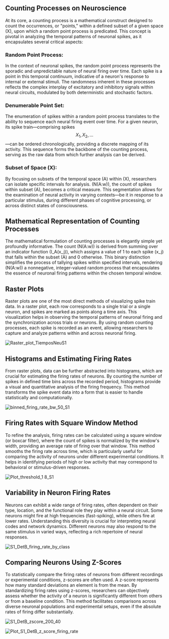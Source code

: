 ## Counting Processes on Neuroscience

At its core, a counting process is a mathematical construct designed to count the occurrences, or "points," within a defined subset of a given space \(X\), upon which a random point process is predicated. This concept is pivotal in analyzing the temporal patterns of neuronal spikes, as it encapsulates several critical aspects:

### Random Point Process:
In the context of neuronal spikes, the random point process represents the sporadic and unpredictable nature of neural firing over time. Each spike is a point in this temporal continuum, indicative of a neuron's response to internal or external stimuli. The randomness inherent in these processes reflects the complex interplay of excitatory and inhibitory signals within neural circuits, modulated by both deterministic and stochastic factors.

### Denumerable Point Set:
The enumeration of spikes within a random point process translates to the ability to sequence each neural firing event over time. For a given neuron, its spike train—comprising spikes $$X_1, X_2, \ldots$$—can be ordered chronologically, providing a discrete mapping of its activity. This sequence forms the backbone of the counting process, serving as the raw data from which further analysis can be derived.


### Subset of Space \(X\):
By focusing on subsets of the temporal space \(A\) within \(X\), researchers can isolate specific intervals for analysis. \(N(A:w)\), the count of spikes within subset \(A\), becomes a critical measure. This segmentation allows for the examination of neural activity in varying contexts—be it in response to a particular stimulus, during different phases of cognitive processing, or across distinct states of consciousness.



## Mathematical Representation of Counting Processes
The mathematical formulation of counting processes is elegantly simple yet profoundly informative. The count \(N(A:w)\) is derived from summing over an indicator function \(I_A(x_j)\), which assigns a value of 1 to each spike \(x_j\) that falls within the subset \(A\) and 0 otherwise. This binary distinction simplifies the process of tallying spikes within specified intervals, rendering \(N(A:w)\) a nonnegative, integer-valued random process that encapsulates the essence of neuronal firing patterns within the chosen temporal window.

## Raster Plots
Raster plots are one of the most direct methods of visualizing spike train data. In a raster plot, each row corresponds to a single trial or a single neuron, and spikes are marked as points along a time axis. This visualization helps in observing the temporal patterns of neuronal firing and the synchronization across trials or neurons. By using random counting processes, each spike is recorded as an event, allowing researchers to capture and analyze patterns within and across neuronal firing.


![Raster_plot_TiemposNeuS1](https://github.com/Maya-Arteaga/Electrophysiology/assets/70504322/9cee2dc3-fd30-438f-a4f6-dca6abb74f6b)



## Histograms and Estimating Firing Rates
From raster plots, data can be further abstracted into histograms, which are crucial for estimating the firing rates of neurons. By counting the number of spikes in defined time bins across the recorded period, histograms provide a visual and quantitative analysis of the firing frequency. This method transforms the spike event data into a form that is easier to handle statistically and computationally.


![binned_firing_rate_bw_50_S1](https://github.com/Maya-Arteaga/Electrophysiology/assets/70504322/315bb011-55fa-4fca-a2fb-671664a94ef1)




## Firing Rates with Square Window Method
To refine the analysis, firing rates can be calculated using a square window (or boxcar filter), where the count of spikes is normalized by the window's width, providing an average rate of firing over that window. This method smooths the firing rate across time, which is particularly useful for comparing the activity of neurons under different experimental conditions. It helps in identifying periods of high or low activity that may correspond to behavioral or stimulus-driven responses.


![Plot_threshold_1 8_S1](https://github.com/Maya-Arteaga/Electrophysiology/assets/70504322/61eb708c-f35a-4be1-b0e6-89a56e0dcfe9)




## Variability in Neuron Firing Rates
Neurons can exhibit a wide range of firing rates, often dependent on their type, location, and the functional role they play within a neural circuit. Some neurons might fire at high frequencies (fast-spiking), while others fire at lower rates. Understanding this diversity is crucial for interpreting neural codes and network dynamics. Different neurons may also respond to the same stimulus in varied ways, reflecting a rich repertoire of neural responses.


![S1_DetB_firing_rate_by_class](https://github.com/Maya-Arteaga/Electrophysiology/assets/70504322/fbdeeb5d-f723-4391-86ed-2e4b86bf28b7)





## Comparing Neurons Using Z-Scores
To statistically compare the firing rates of neurons from different recordings or experimental conditions, z-scores are often used. A z-score represents how many standard deviations an element is from the mean. By standardizing firing rates using z-scores, researchers can objectively assess whether the activity of a neuron is significantly different from others or from a baseline condition. This method facilitates comparisons across diverse neuronal populations and experimental setups, even if the absolute rates of firing differ substantially.


![S1_DetB_zscore_200_40](https://github.com/Maya-Arteaga/Electrophysiology/assets/70504322/aa117e7e-29fe-4cf3-add0-ad9f043fdf7e)


![Plot_S1_DetB_z_score_firing_rate](https://github.com/Maya-Arteaga/Electrophysiology/assets/70504322/1acd44ff-11fc-4046-9145-ac0aab5f48c0)

